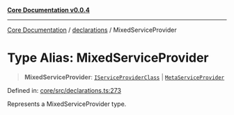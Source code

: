 [**Core Documentation v0.0.4**](../../README.md)

***

[Core Documentation](../../modules.md) / [declarations](../README.md) / MixedServiceProvider

# Type Alias: MixedServiceProvider

> **MixedServiceProvider**: [`IServiceProviderClass`](IServiceProviderClass.md) \| [`MetaServiceProvider`](../interfaces/MetaServiceProvider.md)

Defined in: [core/src/declarations.ts:273](https://github.com/stonemjs/core/blob/93efe04ef1a71ad6f49c3b315da54d45ace50f23/src/declarations.ts#L273)

Represents a MixedServiceProvider type.
